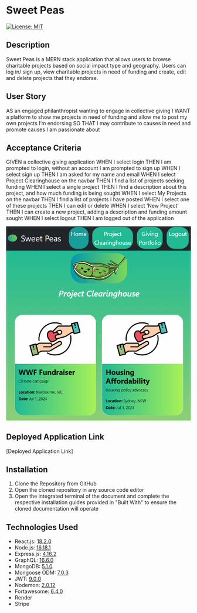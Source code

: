 # Sweet Peas
[![License: MIT](https://img.shields.io/badge/License-MIT-yellow.svg)](https://opensource.org/licenses/MIT)

## Description
Sweet Peas is a MERN stack application that allows users to browse charitable projects based on social impact type and geography. Users can log in/ sign up, view charitable projects in need of funding and create, edit and delete projects that they endorse. 

## User Story
AS an engaged philanthropist wanting to engage in collective giving
I WANT a platform to show me projects in need of funding and allow me to post my own projects I’m endorsing
SO THAT I may contribute to causes in need and promote causes I am passionate about

## Acceptance Criteria
GIVEN a collective giving application
WHEN I select login
THEN I am prompted to login, without an account I am prompted to sign up
WHEN I select sign up
THEN I am asked for my name and email
WHEN I select Project Clearinghouse on the navbar
THEN I find a list of projects seeking funding
WHEN I select a single project
THEN I find a description about this project, and how much funding is being sought
WHEN I select My Projects on the navbar
THEN I find a list of projects I have posted
WHEN I select one of these projects
THEN I can edit or delete
WHEN I select ‘New Project’
THEN I can create a new project, adding a description and funding amount sought
WHEN I select logout
THEN I am logged out of the application

![](./client/src/assets/screenshot.png)

## Deployed Application Link
[Deployed Application Link]

## Installation
1. Clone the Repository from GitHub
2. Open the cloned repository in any source code editor
3. Open the integrated terminal of the document and complete the respective installation guides provided in "Built With" to ensure the cloned documentation will operate

## Technologies Used
- React.js: [18.2.0](https://reactjs.org)
- Node.js: [16.18.1](https://nodejs.org/en/blog/release/v16.18.1/)
- Express.js: [4.18.2](https://www.npmjs.com/package/express)
- GraphQL: [16.6.0](https://graphql.org)
- MongoDB: [5.1.0](https://www.mongodb.com)
- Mongoose ODM: [7.0.3](https://mongoosejs.com)
- JWT: [9.0.0](https://jwt.io)
- Nodemon: [2.0.12](https://www.npmjs.com/package/nodemon/v/2.0.12)
- Fortawesome: [6.4.0](https://www.npmjs.com/package/@fortawesome/)
- Render
- Stripe

